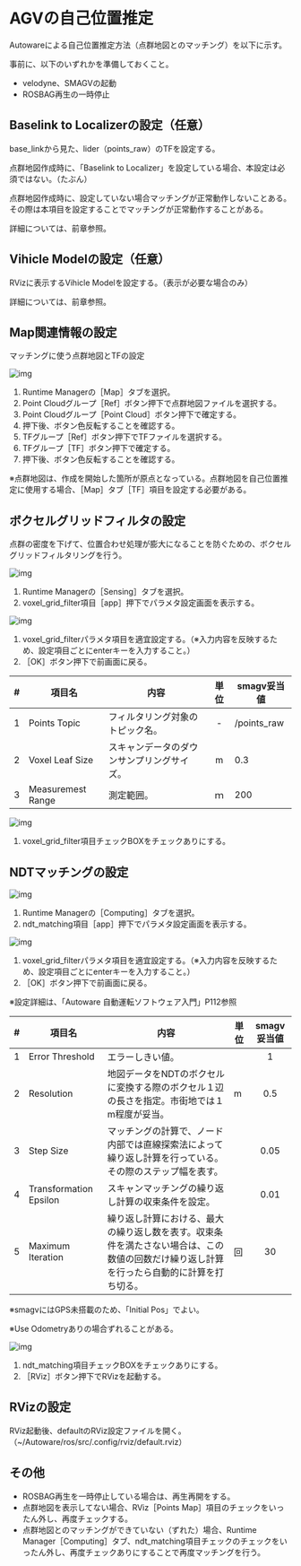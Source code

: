 # AGVの自己位置推定

Autowareによる自己位置推定方法（点群地図とのマッチング）を以下に示す。

事前に、以下のいずれかを準備しておくこと。

- velodyne、SMAGVの起動
- ROSBAG再生の一時停止



## Baselink to Localizerの設定（任意）

base_linkから見た、lider（points_raw）のTFを設定する。

点群地図作成時に、「Baselink to Localizer」を設定している場合、本設定は必須ではない。（たぶん）

点群地図作成時に、設定していない場合マッチングが正常動作しないことある。その際は本項目を設定することでマッチングが正常動作することがある。

詳細については、前章参照。



## Vihicle Modelの設定（任意）

RVizに表示するVihicle Modelを設定する。（表示が必要な場合のみ）

詳細については、前章参照。



## Map関連情報の設定

マッチングに使う点群地図とTFの設定

![img](../img/0700/map01.png)

1. Runtime Managerの［Map］タブを選択。
2. Point Cloudグループ［Ref］ボタン押下で点群地図ファイルを選択する。
3. Point Cloudグループ［Point Cloud］ボタン押下で確定する。
4. 押下後、ボタン色反転することを確認する。
5. TFグループ［Ref］ボタン押下でTFファイルを選択する。
6. TFグループ［TF］ボタン押下で確定する。
7. 押下後、ボタン色反転することを確認する。



※点群地図は、作成を開始した箇所が原点となっている。点群地図を自己位置推定に使用する場合、［Map］タブ［TF］項目を設定する必要がある。





## ボクセルグリッドフィルタの設定

点群の密度を下げて、位置合わせ処理が膨大になることを防ぐための、ボクセルグリッドフィルタリングを行う。

![img](../img/0700/tabsens01.png)

1. Runtime Managerの［Sensing］タブを選択。
2. voxel_grid_filter項目［app］押下でパラメタ設定画面を表示する。



![img](../img/0700/boxelgrd.png)

1. voxel_grid_filterパラメタ項目を適宜設定する。（※入力内容を反映するため、設定項目ごとにenterキーを入力すること。）
2. ［OK］ボタン押下で前画面に戻る。



|  #   | 項目名            | 内容                                       | 単位 | smagv妥当値 |
| :--: | ----------------- | ------------------------------------------ | :--: | ----------- |
|  1   | Points Topic      | フィルタリング対象のトピック名。           |  -   | /points_raw |
|  2   | Voxel Leaf Size   | スキャンデータのダウンサンプリングサイズ。 |  m   | 0.3         |
|  3   | Measuremest Range | 測定範囲。                                 |  ｍ  | 200         |





![img](../img/0700/tabsens02.png)

1. voxel_grid_filter項目チェックBOXをチェックありにする。





## NDTマッチングの設定

![img](../img/0700/tabcmp01.png)

1. Runtime Managerの［Computing］タブを選択。
2. ndt_matching項目［app］押下でパラメタ設定画面を表示する。



![img](../img/0700/ndtmach.png)

1. voxel_grid_filterパラメタ項目を適宜設定する。（※入力内容を反映するため、設定項目ごとにenterキーを入力すること。）
2. ［OK］ボタン押下で前画面に戻る。



※設定詳細は、「Autoware 自動運転ソフトウェア入門」P112参照

| #    | 項目名                 | 内容                                                         | 単位 | smagv妥当値 |
| ---- | ---------------------- | ------------------------------------------------------------ | ---- | :---------: |
| 1    | Error Threshold        | エラーしきい値。                                             |      |      1      |
| 2    | Resolution             | 地図データをNDTのボクセルに変換する際のボクセル１辺の長さを指定。市街地では１m程度が妥当。 | m    |     0.5     |
| 3    | Step Size              | マッチングの計算で、ノード内部では直線探索法によって繰り返し計算を行っている。その際のステップ幅を表す。 |      |    0.05     |
| 4    | Transformation Epsilon | スキャンマッチングの繰り返し計算の収束条件を設定。           |      |    0.01     |
| 5    | Maximum Iteration      | 繰り返し計算における、最大の繰り返し数を表す。収束条件を満たさない場合は、この数値の回数だけ繰り返し計算を行ったら自動的に計算を打ち切る。 | 回   |     30      |

※smagvにはGPS未搭載のため、「Initial Pos」でよい。

※Use Odometryありの場合ずれることがある。





![img](../img/0700/tabcmp02.png)

1. ndt_matching項目チェックBOXをチェックありにする。
2. ［RViz］ボタン押下でRVizを起動する。





## RVizの設定

RViz起動後、defaultのRViz設定ファイルを開く。（~/Autoware/ros/src/.config/rviz/default.rviz）



## その他

- ROSBAG再生を一時停止している場合は、再生再開をする。
- 点群地図を表示してない場合、RViz［Points Map］項目のチェックをいったん外し、再度チェックする。
- 点群地図とのマッチングができていない（ずれた）場合、Runtime Manager［Computing］タブ、ndt_matching項目チェックのチェックをいったん外し、再度チェックありにすることで再度マッチングを行う。